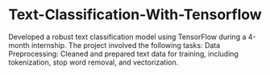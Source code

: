 # Text-Classification-With-Tensorflow
 Developed a robust text classification model using TensorFlow during a 4-month internship. The project involved the following tasks:  Data Preprocessing: Cleaned and prepared text data for training, including tokenization, stop word removal, and vectorization.  
